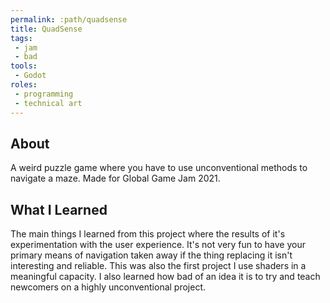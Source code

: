 ```yaml
---
permalink: :path/quadsense
title: QuadSense
tags:
 - jam
 - bad
tools:
 - Godot
roles:
 - programming
 - technical art
---
```


## About
A weird puzzle game where you have to use unconventional methods to navigate a maze. Made for Global Game Jam 2021.

## What I Learned
The main things I learned from this project where the results of it's experimentation with the user experience. It's not very fun to have your primary means of navigation taken away if the thing replacing it isn't interesting and reliable. This was also the first project I use shaders in a meaningful capacity. I also learned how bad of an idea it is to try and teach newcomers on a highly unconventional project.